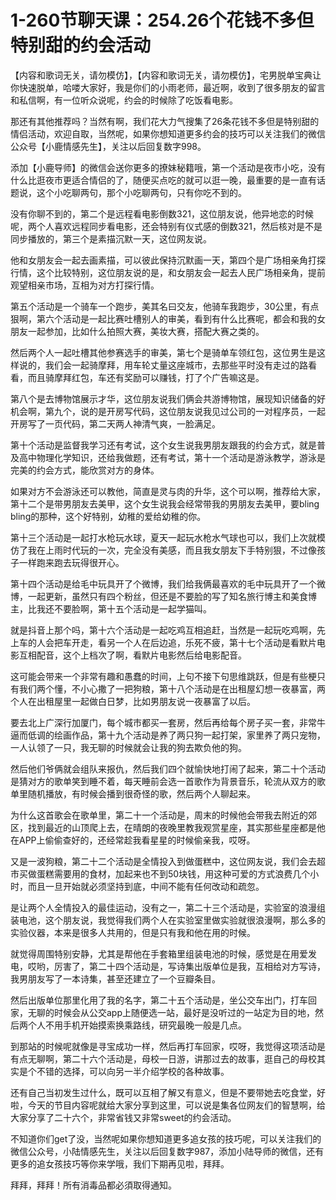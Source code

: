 # 1-260节聊天课：254.26个花钱不多但特别甜的约会活动

【内容和歌词无关，请勿模仿】，【内容和歌词无关，请勿模仿】，宅男脱单宝典让你快速脱单，哈喽大家好，我是你们的小雨老师，最近啊，收到了很多朋友的留言和私信啊，有一位听众说呢，约会的时候除了吃饭看电影。

那还有其他推荐吗？当然有啊，我们花大力气搜集了26条花钱不多但是特别甜的情侣活动，欢迎自取，当然呢，如果你想知道更多约会的技巧可以关注我们的微信公众号【小鹿情感先生】，关注以后回复数字998。

添加【小鹿导师】的微信会送你更多的撩妹秘籍哦，第一个活动是夜市小吃，没有什么比逛夜市更适合情侣的了，随便买点吃的就可以逛一晚，最重要的是一直有话题说，这个小吃聊两句，那个小吃聊两句，只有你吃不到的。

没有你聊不到的，第二个是远程看电影倒数321，这位朋友说，他异地恋的时候呢，两个人喜欢远程同步看电影，还会特别有仪式感的倒数321，然后核对是不是同步播放的，第三个是素描沉默一天，这位网友说。

他和女朋友会一起去画素描，可以彼此保持沉默画一天，第四个是广场相亲角打探行情，这个比较特别，这位朋友说的是，和女朋友会一起去人民广场相亲角，提前观望相亲市场，互相为对方打探行情。

第五个活动是一个骑车一个跑步，美其名曰交友，他骑车我跑步，30公里，有点狠啊，第六个活动是一起比赛吐槽别人的审美，看到有什么比赛呢，都会和我的女朋友一起参加，比如什么拍照大赛，美妆大赛，搭配大赛之类的。

然后两个人一起吐槽其他参赛选手的审美，第七个是骑单车领红包，这位男生是这样说的，我们会一起骑摩拜，用车轮丈量这座城市，去那些平时没有走过的路看看，而且骑摩拜红包，车还有奖励可以赚钱，打了个广告嘛这是。

第八个是去博物馆展示才华，这位朋友说我们俩会共游博物馆，展现知识储备的好机会啊，第九个，说的是开房写代码，这位朋友说我见过公司的一对程序员，一起开房写了一页代码，第二天两人神清气爽，一脸满足。

第十个活动是监督我学习还有考试，这个女生说我男朋友跟我的约会方式，就是普及高中物理化学知识，还给我做题，还有考试，第十一个活动是游泳教学，游泳是完美的约会方式，能欣赏对方的身体。

如果对方不会游泳还可以教他，简直是灵与肉的升华，这个可以啊，推荐给大家，第十二个是带男朋友去美甲，这个女生说我会经常带我的男朋友去美甲，要bling bling的那种，这个好特别，幼稚的爱给幼稚的你。

第十三个活动是一起打水枪玩水球，夏天一起玩水枪水气球也可以，我们上次就模仿了我在上雨时代玩的一次，完全没有美感，而且我女朋友下手特别狠，不过像孩子一样跑来跑去玩得很开心。

第十四个活动是给毛中玩具开了个微博，我们给我俩最喜欢的毛中玩具开了一个微博，一起更新，虽然只有四个粉丝，但还是不要脸的写了知名旅行博主和美食博主，比我还不要脸啊，第十五个活动是一起学猫叫。

就是抖音上那个吗，第十六个活动是一起吃鸡互相追赶，当然是一起玩吃鸡啊，先上车的人会把车开走，看另一个人在后边追，乐死不疲，第十七个活动是看默片电影互相配音，这个上档次了啊，看默片电影然后给电影配音。

这可能会带来一个非常有趣和愚蠢的时间，上句不接下句思维跳跃，但是有些梗只有我们两个懂，不小心撒了一把狗粮，第十八个活动是在出租屋幻想一夜暴富，两个人在出租屋里一起做白日梦，比如男朋友说一夜暴富了以后。

要去北上广深行加厦门，每个城市都买一套房，然后再给每个房子买一套，非常牛逼而低调的绘画作品，第十九个活动是养了两只狗一起打架，家里养了两只宠物，一人认领了一只，我无聊的时候就会让我的狗去欺负他的狗。

然后他们爷俩就会组队来报仇，然后我们四个就愉快地打闹了起来，第二十个活动是猜对方的歌单笑到睡不着，每天睡前会选一首歌作为背景音乐，轮流从双方的歌单里随机播放，有时候会播到很奇怪的歌，然后两个人聊起来。

为什么这首歌会在歌单里，第二十一个活动是，周末的时候他会带我去附近的郊区，找到最近的山顶爬上去，在晴朗的夜晚里教我观赏星座，其实那些星座都是他在APP上偷偷查好的，还经常趁我看星星的时候偷亲我，哎呀。

又是一波狗粮，第二十二个活动是全情投入到做蛋糕中，这位网友说，我们会去超市买做蛋糕需要用的食材，加起来也不到50块钱，用这种可爱的方式浪费几个小时，而且一旦开始就必须坚持到底，中间不能有任何改动和疏忽。

是让两个人全情投入的最佳运动，没有之一，第二十三个活动是，实验室的浪漫组装电池，这个朋友说，我觉得我们两个人在实验室里做实验就很浪漫啊，那么多的实验仪器，本来是很多人共用的，但是只有我和他在用的时候。

就觉得周围特别安静，尤其是帮他在手套箱里组装电池的时候，感觉是在用爱发电，哎哟，厉害了，第二十四个活动是，写诗集出版单位是我，互相给对方写诗，我男朋友写了一本诗集，甚至还建立了一个豆瓣条目。

然后出版单位那里化用了我的名字，第二十五个活动是，坐公交车出门，打车回家，无聊的时候会从公交app上随便选一站，最好是没听过的一站定为目的地，然后两个人不用手机开始摸索换乘路线，研究最晚一般是几点。

到那站的时候呢就像是寻宝成功一样，然后再打车回家，哎呀，我觉得这项活动是有点无聊啊，第二十六个活动是，母校一日游，讲那过去的故事，逛自己的母校其实是个不错的选择，可以向另一半介绍学校的各种故事。

还有自己当初发生过什么，既可以互相了解又有意义，但是不要带她去吃食堂，好啦，今天的节目内容呢就给大家分享到这里，可以说是集各位网友们的智慧啊，给大家分享了二十六个，非常省钱又非常sweet的约会活动。

不知道你们get了没，当然呢如果你想知道更多追女孩的技巧呢，可以关注我们的微信公众号，小陆情感先生，关注以后回复数字987，添加小陆导师的微信，还有更多的追女孩技巧等你来学哦，我们下期再见啦，拜拜。

拜拜，拜拜！所有消毒品都必須取得通知。